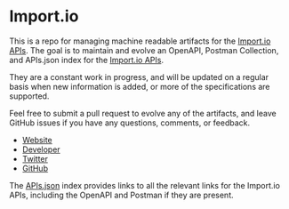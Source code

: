 # Import.ioThis is a repo for managing machine readable artifacts for the [Import.io APIs](https://www.import.io/). The goal is to maintain and evolve an OpenAPI, Postman Collection, and APIs.json index for the [Import.io APIs](https://www.import.io/).They are a constant work in progress, and will be updated on a regular basis when new information is added, or more of the specifications are supported.Feel free to submit a pull request to evolve any of the artifacts, and leave GitHub issues if you have any questions, comments, or feedback.- [Website](https://www.import.io/)- [Developer](https://www.import.io/)- [Twitter](https://twitter.com/importio)- [GitHub](https://github.com/import-io)The [APIs.json](https://github.com/api-evangelist/import-io/blob/master/apis.json) index provides links to all the relevant links for the Import.io APIs, including the OpenAPI and Postman if they are present.